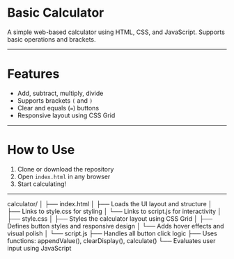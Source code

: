 #  Basic Calculator

A simple web-based calculator using HTML, CSS, and JavaScript. Supports basic operations and brackets.

---

# Features
- Add, subtract, multiply, divide
- Supports brackets `(` and `)`
- Clear and equals (`=`) buttons
- Responsive layout using CSS Grid

---

# How to Use
1. Clone or download the repository
2. Open `index.html` in any browser
3. Start calculating!

---


calculator/
│
├── index.html
│   ├── Loads the UI layout and structure
│   ├── Links to style.css for styling
│   └── Links to script.js for interactivity
│
├── style.css
│   ├── Styles the calculator layout using CSS Grid
│   ├── Defines button styles and responsive design
│   └── Adds hover effects and visual polish
│
└── script.js
    ├── Handles all button click logic
    ├── Uses functions: appendValue(), clearDisplay(), calculate()
    └── Evaluates user input using JavaScript

